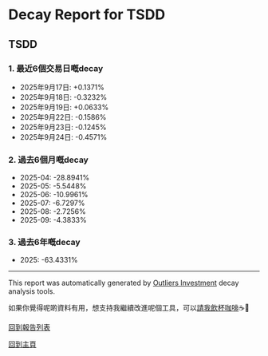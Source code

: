 # Decay Report for TSDD

## TSDD

### 1. 最近6個交易日嘅decay

- 2025年9月17日: +0.1371%
- 2025年9月18日: -0.3232%
- 2025年9月19日: +0.0633%
- 2025年9月22日: -0.1586%
- 2025年9月23日: -0.1245%
- 2025年9月24日: -0.4571%

### 2. 過去6個月嘅decay

- 2025-04: -28.8941%
- 2025-05: -5.5448%
- 2025-06: -10.9961%
- 2025-07: -6.7297%
- 2025-08: -2.7256%
- 2025-09: -4.3833%

### 3. 過去6年嘅decay

- 2025: -63.4331%

------------------------------
This report was automatically generated by [Outliers Investment](https://outliersecon.github.io/Outliers-Investment/) decay analysis tools.

如果你覺得呢啲資料有用，想支持我繼續改進呢個工具，可以[請我飲杯咖啡](https://buymeacoffee.com/outliersecon)☕🙏

[回到報告列表](https://outliersecon.github.io/Outliers-Investment/reports/reports_public)

[回到主頁](https://outliersecon.github.io/Outliers-Investment/)